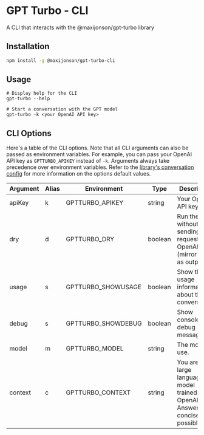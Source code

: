 # GPT Turbo - CLI

A CLI that interacts with the @maxijonson/gpt-turbo library

## Installation

```bash
npm install -g @maxijonson/gpt-turbo-cli
```

## Usage

```
# Display help for the CLI
gpt-turbo --help

# Start a conversation with the GPT model
gpt-turbo -k <your OpenAI API key>
```

## CLI Options

Here's a table of the CLI options. Note that all CLI arguments can also be passed as environment variables. For example, you can pass your OpenAI API key as `GPTTURBO_APIKEY` instead of `-k`. Arguments always take precedence over environment variables. Refer to the [library's conversation config](../lib/README.md#conversation-config) for more information on the options default values.

| Argument | Alias | Environment        | Type    | Description                                                                        | Default           | Required |
| -------- | ----- | ------------------ | ------- | ---------------------------------------------------------------------------------- | ----------------- | -------- |
| apiKey   | k     | GPTTURBO_APIKEY    | string  | Your OpenAI API key                                                                |                   | Yes      |
| dry      | d     | GPTTURBO_DRY       | boolean | Run the CLI without sending requests to OpenAI (mirror input as output)            | false             |          |
| usage    | s     | GPTTURBO_SHOWUSAGE | boolean | Show the usage information about the conversation.                                 | false             |          |
| debug    | s     | GPTTURBO_SHOWDEBUG | boolean | Show console debug messages.                                                       | false             |          |
| model    | m     | GPTTURBO_MODEL     | string  | The model to use.                                                                  | (library default) |          |
| context  | c     | GPTTURBO_CONTEXT   | string  | You are a large language model trained by OpenAI. Answer as concisely as possible. | (library default) |          |
